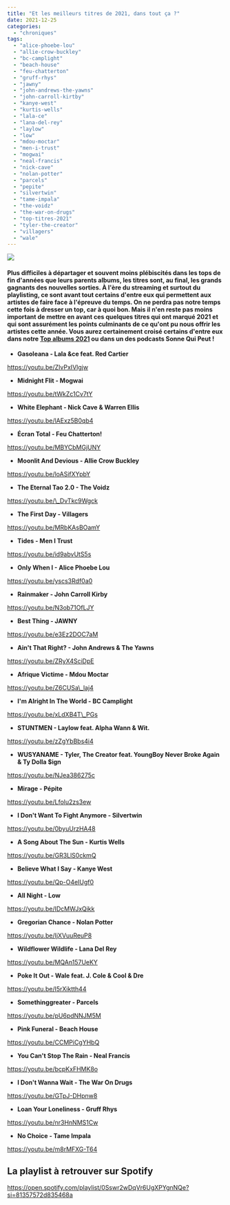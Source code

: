 ```yaml
---
title: "Et les meilleurs titres de 2021, dans tout ça ?"
date: 2021-12-25
categories: 
  - "chroniques"
tags: 
  - "alice-phoebe-lou"
  - "allie-crow-buckley"
  - "bc-camplight"
  - "beach-house"
  - "feu-chatterton"
  - "gruff-rhys"
  - "jawny"
  - "john-andrews-the-yawns"
  - "john-carroll-kirtby"
  - "kanye-west"
  - "kurtis-wells"
  - "lala-ce"
  - "lana-del-rey"
  - "laylow"
  - "low"
  - "mdou-moctar"
  - "men-i-trust"
  - "mogwai"
  - "neal-francis"
  - "nick-cave"
  - "nolan-potter"
  - "parcels"
  - "pepite"
  - "silvertwin"
  - "tame-impala"
  - "the-voidz"
  - "the-war-on-drugs"
  - "top-titres-2021"
  - "tyler-the-creator"
  - "villagers"
  - "wale"
---
```


![](images/sonne-qui-peut-17.png)

#### Plus difficiles à départager et souvent moins plébiscités dans les tops de fin d'années que leurs parents albums, les titres sont, au final, les grands gagnants des nouvelles sorties. À l'ère du streaming et surtout du playlisting, ce sont avant tout certains d'entre eux qui permettent aux artistes de faire face à l'épreuve du temps. On ne perdra pas notre temps cette fois à dresser un top, car à quoi bon. Mais il n'en reste pas moins important de mettre en avant ces quelques titres qui ont marqué 2021 et qui sont assurément les points culminants de ce qu'ont pu nous offrir les artistes cette année. Vous aurez certainement croisé certains d'entre eux dans notre [Top albums 2021](https://sonnequipeut.com/2021/12/20/top-20-albums-2021/) ou dans un des podcasts Sonne Qui Peut !

<!--more-->

- **Gasoleana - Lala &ce feat. Red Cartier**

https://youtu.be/ZIvPxIVlgjw

- **Midnight Flit - Mogwai**

https://youtu.be/tWkZc1Cv7tY

- **White Elephant - Nick Cave & Warren Ellis**

https://youtu.be/lAExz5B0qb4

- **Écran Total - Feu Chatterton!**

https://youtu.be/MBYCbMGjUNY

- **Moonlit And Devious - Allie Crow Buckley**

https://youtu.be/loASifXYpbY

- **The Eternal Tao 2.0 - The Voidz**

https://youtu.be/\_DvTkc9Wgck

- **The First Day - Villagers**

https://youtu.be/MRbKAsBOamY

- **Tides - Men I Trust**

https://youtu.be/id9abvUtS5s

- **Only When I - Alice Phoebe Lou**

https://youtu.be/yscs3Rdf0a0

- **Rainmaker - John Carroll Kirby**

https://youtu.be/N3ob71OfLJY

- **Best Thing - JAWNY**

https://youtu.be/e3Ez2DOC7aM

- **Ain't That Right? - John Andrews & The Yawns**

https://youtu.be/ZRyX4SciDpE

- **Afrique Victime - Mdou Moctar**

https://youtu.be/Z6CUSa\_laj4

- **I'm Alright In The World - BC Camplight**

https://youtu.be/xLdXB4T\_PGs

- **STUNTMEN - Laylow feat. Alpha Wann & Wit.**

https://youtu.be/zZgYbBbs4i4

- **WUSYANAME - Tyler, The Creator feat. YoungBoy Never Broke Again & Ty Dolla $ign**

https://youtu.be/NJea386275c

- **Mirage - Pépite**

https://youtu.be/Lfolu2zs3ew

- **I Don't Want To Fight Anymore - Silvertwin**

https://youtu.be/0byuUrzHA48

- **A Song About The Sun - Kurtis Wells**

https://youtu.be/GR3LlS0ckmQ

- **Believe What I Say - Kanye West**

https://youtu.be/Qp-O4eIUgf0

- **All Night - Low**

https://youtu.be/IDcMWJxQikk

- **Gregorian Chance - Nolan Potter**

https://youtu.be/IjXVuuReuP8

- **Wildflower Wildlife - Lana Del Rey**

https://youtu.be/MQAn157UeKY

- **Poke It Out - Wale feat. J. Cole & Cool & Dre**

https://youtu.be/I5rXiktth44

- **Somethinggreater - Parcels**

https://youtu.be/pU6pdNNJM5M

- **Pink Funeral - Beach House**

https://youtu.be/CCMPiCgYHbQ

- **You Can't Stop The Rain - Neal Francis**

https://youtu.be/bcpKxFHMK8o

- **I Don't Wanna Wait - The War On Drugs**

https://youtu.be/GTpJ-DHpnw8

- **Loan Your Loneliness - Gruff Rhys**

https://youtu.be/nr3HnNMS1Cw

- **No Choice - Tame Impala**

https://youtu.be/m8rMFXG-T64

## La playlist à retrouver sur Spotify

https://open.spotify.com/playlist/0Sswr2wDqVr6UgXPYgnNQe?si=81357572d835468a
